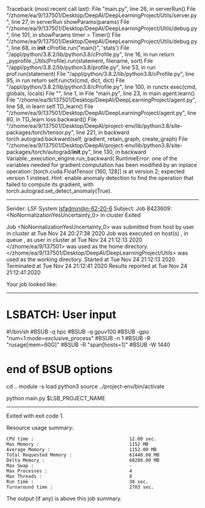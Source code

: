 Traceback (most recent call last):
  File "main.py", line 26, in <module>
    serverRun()
  File "/zhome/ea/9/137501/Desktop/DeepAI/DeepLearningProject/Utils/server.py", line 27, in serverRun
    showParams(params)
  File "/zhome/ea/9/137501/Desktop/DeepAI/DeepLearningProject/Utils/debug.py", line 101, in showParams
    timer = Timer()
  File "/zhome/ea/9/137501/Desktop/DeepAI/DeepLearningProject/Utils/debug.py", line 68, in __init__
    cProfile.run("main()", 'stats')
  File "/appl/python/3.8.2/lib/python3.8/cProfile.py", line 16, in run
    return _pyprofile._Utils(Profile).run(statement, filename, sort)
  File "/appl/python/3.8.2/lib/python3.8/profile.py", line 53, in run
    prof.run(statement)
  File "/appl/python/3.8.2/lib/python3.8/cProfile.py", line 95, in run
    return self.runctx(cmd, dict, dict)
  File "/appl/python/3.8.2/lib/python3.8/cProfile.py", line 100, in runctx
    exec(cmd, globals, locals)
  File "<string>", line 1, in <module>
  File "main.py", line 23, in main
    agent.learn()
  File "/zhome/ea/9/137501/Desktop/DeepAI/DeepLearningProject/agent.py", line 58, in learn
    self.TD_learn()
  File "/zhome/ea/9/137501/Desktop/DeepAI/DeepLearningProject/agent.py", line 80, in TD_learn
    loss.backward()
  File "/zhome/ea/9/137501/Desktop/DeepAI/project-env/lib/python3.8/site-packages/torch/tensor.py", line 221, in backward
    torch.autograd.backward(self, gradient, retain_graph, create_graph)
  File "/zhome/ea/9/137501/Desktop/DeepAI/project-env/lib/python3.8/site-packages/torch/autograd/__init__.py", line 130, in backward
    Variable._execution_engine.run_backward(
RuntimeError: one of the variables needed for gradient computation has been modified by an inplace operation: [torch.cuda.FloatTensor [160, 128]] is at version 2; expected version 1 instead. Hint: enable anomaly detection to find the operation that failed to compute its gradient, with torch.autograd.set_detect_anomaly(True).

------------------------------------------------------------
Sender: LSF System <lsfadmin@n-62-20-6>
Subject: Job 8423609: <NoNormalizationYesUncertainty_0> in cluster <dcc> Exited

Job <NoNormalizationYesUncertainty_0> was submitted from host <n-62-30-2> by user <s183914> in cluster <dcc> at Tue Nov 24 20:27:38 2020
Job was executed on host(s) <n-62-20-6>, in queue <gpuv100>, as user <s183914> in cluster <dcc> at Tue Nov 24 21:12:13 2020
</zhome/ea/9/137501> was used as the home directory.
</zhome/ea/9/137501/Desktop/DeepAI/DeepLearningProject/Utils> was used as the working directory.
Started at Tue Nov 24 21:12:13 2020
Terminated at Tue Nov 24 21:12:41 2020
Results reported at Tue Nov 24 21:12:41 2020

Your job looked like:

------------------------------------------------------------
# LSBATCH: User input
#!/bin/sh
#BSUB -q hpc
#BSUB -q gpuv100
#BSUB -gpu "num=1:mode=exclusive_process"
#BSUB -n 1
#BSUB -R "rusage[mem=60G]"
#BSUB -R "span[hosts=1]"
#BSUB -W 1440
# end of BSUB options
cd ..
module -s load python3
source ../project-env/bin/activate

python main.py $LSB_PROJECT_NAME


------------------------------------------------------------

Exited with exit code 1.

Resource usage summary:

    CPU time :                                   12.00 sec.
    Max Memory :                                 1152 MB
    Average Memory :                             1152.00 MB
    Total Requested Memory :                     61440.00 MB
    Delta Memory :                               60288.00 MB
    Max Swap :                                   -
    Max Processes :                              4
    Max Threads :                                8
    Run time :                                   30 sec.
    Turnaround time :                            2703 sec.

The output (if any) is above this job summary.


